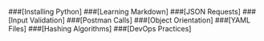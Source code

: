 ###[Installing Python]
###[Learning Markdown]
###[JSON Requests]
###[Input Validation]
###[Postman Calls]
###[Object Orientation]
###[YAML Files]
###[Hashing Algorithms]
###[DevOps Practices]